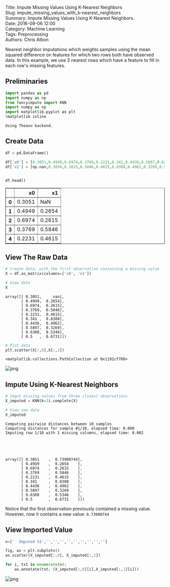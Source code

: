 Title: Impute Missing Values Using K-Nearest Neighbors  
Slug: impute_missing_values_with_k-nearest_neighbors  
Summary: Impute Missing Values Using K-Nearest Neighbors.   
Date: 2016-09-06 12:00  
Category: Machine Learning  
Tags: Preprocessing  
Authors: Chris Albon

Nearest neighbor imputations which weights samples using the mean squared difference on features for which two rows both have observed data. In this example, we use 3 nearest rows which have a feature to fill in each row's missing features.

## Preliminaries


```python
import pandas as pd
import numpy as np
from fancyimpute import KNN
import numpy as np
import matplotlib.pyplot as plt
%matplotlib inline  
```

    Using Theano backend.


## Create Data


```python
df = pd.DataFrame()

df['x0'] = [0.3051,0.4949,0.6974,0.3769,0.2231,0.341,0.4436,0.5897,0.6308,0.5]
df['x1'] = [np.nan,0.2654,0.2615,0.5846,0.4615,0.8308,0.4962,0.3269,0.5346,0.6731]


df.head()
```




<div>
<table border="1" class="dataframe">
  <thead>
    <tr style="text-align: right;">
      <th></th>
      <th>x0</th>
      <th>x1</th>
    </tr>
  </thead>
  <tbody>
    <tr>
      <th>0</th>
      <td>0.3051</td>
      <td>NaN</td>
    </tr>
    <tr>
      <th>1</th>
      <td>0.4949</td>
      <td>0.2654</td>
    </tr>
    <tr>
      <th>2</th>
      <td>0.6974</td>
      <td>0.2615</td>
    </tr>
    <tr>
      <th>3</th>
      <td>0.3769</td>
      <td>0.5846</td>
    </tr>
    <tr>
      <th>4</th>
      <td>0.2231</td>
      <td>0.4615</td>
    </tr>
  </tbody>
</table>
</div>



## View The Raw Data


```python
# Create data, with the first observation containing a missing value
X = df.as_matrix(columns=['x0', 'x1'])

# View data
X
```




    array([[ 0.3051,     nan],
           [ 0.4949,  0.2654],
           [ 0.6974,  0.2615],
           [ 0.3769,  0.5846],
           [ 0.2231,  0.4615],
           [ 0.341 ,  0.8308],
           [ 0.4436,  0.4962],
           [ 0.5897,  0.3269],
           [ 0.6308,  0.5346],
           [ 0.5   ,  0.6731]])




```python
# Plot data
plt.scatter(X[:,0],X[:,1])
```




    <matplotlib.collections.PathCollection at 0x1191cf780>




![png]({filename}/images/impute_missing_values_with_k-nearest_neighbors/output_8_1.png)


## Impute Using K-Nearest Neighbors


```python
# Imput missing values from three closest observations
X_imputed = KNN(k=3).complete(X)

# View new data
X_imputed
```

    Computing pairwise distances between 10 samples
    Computing distances for sample #1/10, elapsed time: 0.000
    Imputing row 1/10 with 1 missing columns, elapsed time: 0.002





    array([[ 0.3051    ,  0.73900744],
           [ 0.4949    ,  0.2654    ],
           [ 0.6974    ,  0.2615    ],
           [ 0.3769    ,  0.5846    ],
           [ 0.2231    ,  0.4615    ],
           [ 0.341     ,  0.8308    ],
           [ 0.4436    ,  0.4962    ],
           [ 0.5897    ,  0.3269    ],
           [ 0.6308    ,  0.5346    ],
           [ 0.5       ,  0.6731    ]])



Notice that the first observation previously contained a missing value. However, now it contains a new value: `0.73900744`

## View Imported Value


```python
n=['  Imputed X1','','','','','','','','','']

fig, ax = plt.subplots()
ax.scatter(X_imputed[:,0], X_imputed[:,1])

for i, txt in enumerate(n):
    ax.annotate(txt, (X_imputed[:,0][i],X_imputed[:,1][i]))
```

![png]({filename}/images/impute_missing_values_with_k-nearest_neighbors/output_13_0.png)
